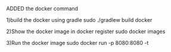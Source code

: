 


ADDED the docker command

1)build the docker using gradle
sudo ./gradlew build docker

2)Show the docker image in docker register
sudo docker images

3)Run the docker image
sudo docker run -p 8080:8080 -t <imagefile>

